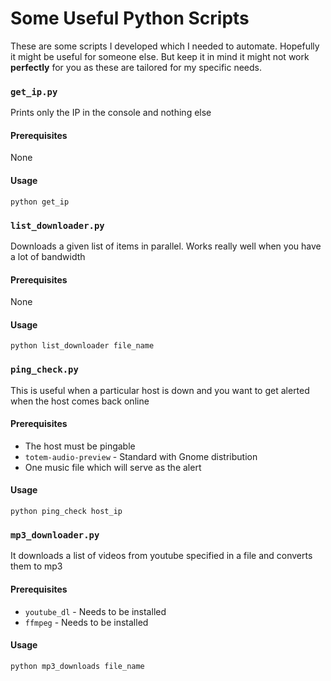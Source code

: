 # Some Useful Python Scripts

These are some scripts I developed which I needed to automate. Hopefully it might be useful for someone else.
But keep it in mind it might not work **perfectly** for you as these are tailored for my specific needs.

### `get_ip.py`
Prints only the IP in the console and nothing else

#### Prerequisites
None
#### Usage
`python get_ip`

### `list_downloader.py`
Downloads a given list of items in parallel. Works really well when you have a lot of bandwidth 
#### Prerequisites
None
#### Usage
`python list_downloader file_name`

### `ping_check.py`
This is useful when a particular host is down and you want to get alerted when the host comes back online

#### Prerequisites
* The host must be pingable
* `totem-audio-preview` - Standard with Gnome distribution
* One music file which will serve as the alert

#### Usage
`python ping_check host_ip`

### `mp3_downloader.py` 
It downloads a list of videos from youtube specified in a file and converts them to mp3

#### Prerequisites
* `youtube_dl` - Needs to be installed
* `ffmpeg` - Needs to be installed

#### Usage
`python mp3_downloads file_name`